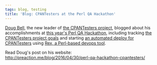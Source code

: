 ```yaml
---
tags: blog, testing
title: 'Blog: CPANTesters at the Perl QA Hackathon'
---
```


[Doug Bell](http://preaction.me), the new leader of [the CPANTesters
project](http://cpantesters.org), blogged about his accomplishments at
[this year's Perl QA Hackathon](http://act.qa-hackathon.org/qa2016/),
including tracking [the CPANTesters project
goals](http://github.com/cpan-testers/cpantesters-project) and starting
[an automated deploy for
CPANTesters](http://github.com/cpan-testers/cpantesters-deploy) using
[Rex, a Perl-based devops tool](http://rexify.org).

Read Doug's post on his website:
<http://preaction.me/blog/2016/04/30/perl-qa-hackathon-cpantesters/>
